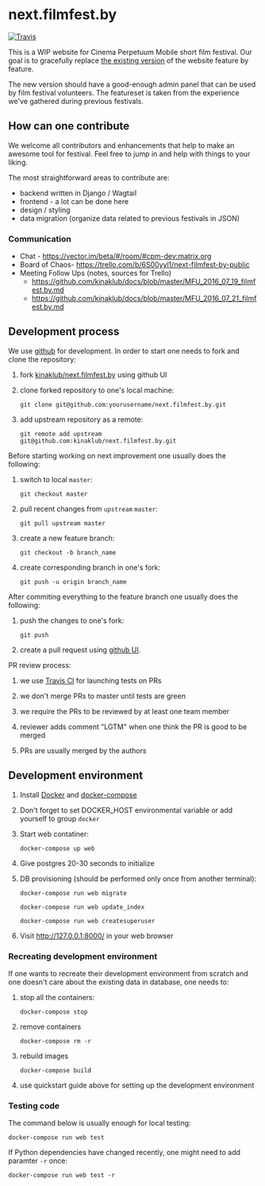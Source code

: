 # next.filmfest.by

[![Travis](https://img.shields.io/travis/kinaklub/next.filmfest.by.svg?maxAge=2592000)](https://travis-ci.org/kinaklub/next.filmfest.by)

This is a WIP website for Cinema Perpetuum Mobile short film
festival. Our goal is to gracefully replace
[the existing version](http://filmfest.by) of the website feature by
feature.

The new version should have a good-enough admin panel that can be used
by film festival volunteers. The featureset is taken from the
experience we've gathered during previous festivals.

## How can one contribute

We welcome all contributors and enhancements that help to make
an awesome tool for festival. Feel free to jump in and help with
things to your liking.

The most straightforward areas to contribute are:

* backend written in Django / Wagtail
* frontend - a lot can be done here
* design / styling
* data migration (organize data related to previous festivals in JSON)

### Communication

* Chat - https://vector.im/beta/#/room/#cpm-dev:matrix.org
* Board of Chaos- https://trello.com/b/6S00yyl1/next-filmfest-by-public
* Meeting Follow Ups (notes, sources for Trello)
  - https://github.com/kinaklub/docs/blob/master/MFU_2016_07_19_filmfest.by.md
  - https://github.com/kinaklub/docs/blob/master/MFU_2016_07_21_filmfest.by.md

## Development process

We use [github](https://github.com) for development. In order to start
one needs to fork and clone the repository:

1. fork
   [kinaklub/next.filmfest.by](https://github.com/kinaklub/next.filmfest.by)
   using github UI

2. clone forked repository to one's local machine:

    ```
    git clone git@github.com:yourusername/next.filmfest.by.git
    ```

3. add upstream repository as a remote:

    ```
    git remote add upstream git@github.com:kinaklub/next.filmfest.by.git
    ```

Before starting working on next improvement one usually does the
following:

1. switch to local `master`:

    ```
    git checkout master
    ```

2. pull recent changes from `upstream` `master`:

    ```
    git pull upstream master
    ```

3. create a new feature branch:

    ```
    git checkout -b branch_name
    ```

4. create corresponding branch in one's fork:

    ```
    git push -u origin branch_name
    ```

After commiting everything to the feature branch one usually does the
following:

1. push the changes to one's fork:

    ```
    git push
    ```
    
2. create a pull request using
   [github UI](https://github.com/kinaklub/next.filmfest.by/compare).
   
PR review process:

1. we use [Travis CI](https://travis-ci.org) for launching tests on PRs

2. we don't merge PRs to master until tests are green

3. we require the PRs to be reviewed by at least one team member

4. reviewer adds comment "LGTM" when one think the PR is good to be merged

5. PRs are usually merged by the authors


## Development environment

1. Install [Docker](https://docs.docker.com/) and [docker-compose](https://docs.docker.com/compose/)

2. Don't forget to set DOCKER_HOST environmental variable or add yourself to group `docker`

3. Start web contatiner:

    ```
    docker-compose up web
    ```

4. Give postgres 20-30 seconds to initialize

4. DB provisioning (should be performed only once from another terminal):

    ```
    docker-compose run web migrate

    docker-compose run web update_index

    docker-compose run web createsuperuser
    ```

5. Visit http://127.0.0.1:8000/ in your web browser

### Recreating development environment

If one wants to recreate their development environment from scratch
and one doesn't care about the existing data in database, one needs to:

1. stop all the containers:

    ```
    docker-compose stop
    ```

2. remove containers

    ```
    docker-compose rm -r
    ```

3. rebuild images

    ```
    docker-compose build
    ```

4. use quickstart guide above for setting up the development environment

### Testing code

The command below is usually enough for local testing:

 ```
 docker-compose run web test
 ```

If Python dependencies have changed recently, one might need to add
paramter `-r` once:

 ```
 docker-compose run web test -r
 ```
